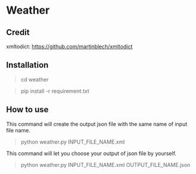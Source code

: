 # Weather

## Credit
xmltodict: https://github.com/martinblech/xmltodict

## Installation
> cd weather

> pip install -r requirement.txt

## How to use
This command will create the output json file with the same name of input file name.

> python weather.py INPUT_FILE_NAME.xml

This command will let you choose your output of json file by yourself.
> python weather.py INPUT_FILE_NAME.xml OUTPUT_FILE_NAME.json
